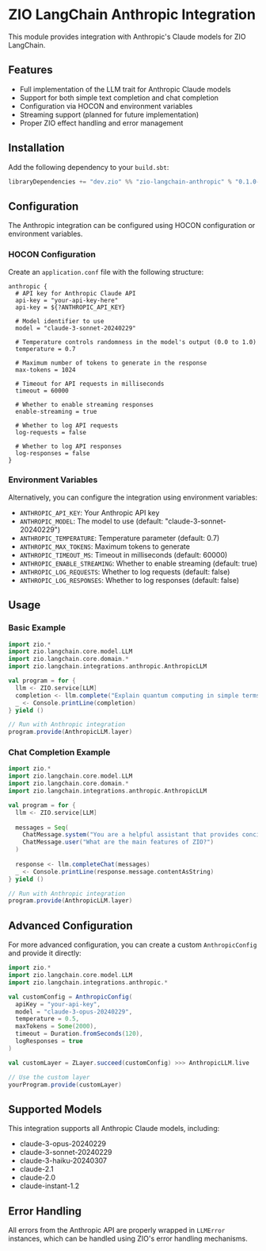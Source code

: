 # ZIO LangChain Anthropic Integration

This module provides integration with Anthropic's Claude models for ZIO LangChain.

## Features

- Full implementation of the LLM trait for Anthropic Claude models
- Support for both simple text completion and chat completion
- Configuration via HOCON and environment variables
- Streaming support (planned for future implementation)
- Proper ZIO effect handling and error management

## Installation

Add the following dependency to your `build.sbt`:

```scala
libraryDependencies += "dev.zio" %% "zio-langchain-anthropic" % "0.1.0-SNAPSHOT"
```

## Configuration

The Anthropic integration can be configured using HOCON configuration or environment variables.

### HOCON Configuration

Create an `application.conf` file with the following structure:

```hocon
anthropic {
  # API key for Anthropic Claude API
  api-key = "your-api-key-here"
  api-key = ${?ANTHROPIC_API_KEY}
  
  # Model identifier to use
  model = "claude-3-sonnet-20240229"
  
  # Temperature controls randomness in the model's output (0.0 to 1.0)
  temperature = 0.7
  
  # Maximum number of tokens to generate in the response
  max-tokens = 1024
  
  # Timeout for API requests in milliseconds
  timeout = 60000
  
  # Whether to enable streaming responses
  enable-streaming = true
  
  # Whether to log API requests
  log-requests = false
  
  # Whether to log API responses
  log-responses = false
}
```

### Environment Variables

Alternatively, you can configure the integration using environment variables:

- `ANTHROPIC_API_KEY`: Your Anthropic API key
- `ANTHROPIC_MODEL`: The model to use (default: "claude-3-sonnet-20240229")
- `ANTHROPIC_TEMPERATURE`: Temperature parameter (default: 0.7)
- `ANTHROPIC_MAX_TOKENS`: Maximum tokens to generate
- `ANTHROPIC_TIMEOUT_MS`: Timeout in milliseconds (default: 60000)
- `ANTHROPIC_ENABLE_STREAMING`: Whether to enable streaming (default: true)
- `ANTHROPIC_LOG_REQUESTS`: Whether to log requests (default: false)
- `ANTHROPIC_LOG_RESPONSES`: Whether to log responses (default: false)

## Usage

### Basic Example

```scala
import zio.*
import zio.langchain.core.model.LLM
import zio.langchain.core.domain.*
import zio.langchain.integrations.anthropic.AnthropicLLM

val program = for {
  llm <- ZIO.service[LLM]
  completion <- llm.complete("Explain quantum computing in simple terms.")
  _ <- Console.printLine(completion)
} yield ()

// Run with Anthropic integration
program.provide(AnthropicLLM.layer)
```

### Chat Completion Example

```scala
import zio.*
import zio.langchain.core.model.LLM
import zio.langchain.core.domain.*
import zio.langchain.integrations.anthropic.AnthropicLLM

val program = for {
  llm <- ZIO.service[LLM]
  
  messages = Seq(
    ChatMessage.system("You are a helpful assistant that provides concise answers."),
    ChatMessage.user("What are the main features of ZIO?")
  )
  
  response <- llm.completeChat(messages)
  _ <- Console.printLine(response.message.contentAsString)
} yield ()

// Run with Anthropic integration
program.provide(AnthropicLLM.layer)
```

## Advanced Configuration

For more advanced configuration, you can create a custom `AnthropicConfig` and provide it directly:

```scala
import zio.*
import zio.langchain.core.model.LLM
import zio.langchain.integrations.anthropic.*

val customConfig = AnthropicConfig(
  apiKey = "your-api-key",
  model = "claude-3-opus-20240229",
  temperature = 0.5,
  maxTokens = Some(2000),
  timeout = Duration.fromSeconds(120),
  logResponses = true
)

val customLayer = ZLayer.succeed(customConfig) >>> AnthropicLLM.live

// Use the custom layer
yourProgram.provide(customLayer)
```

## Supported Models

This integration supports all Anthropic Claude models, including:

- claude-3-opus-20240229
- claude-3-sonnet-20240229
- claude-3-haiku-20240307
- claude-2.1
- claude-2.0
- claude-instant-1.2

## Error Handling

All errors from the Anthropic API are properly wrapped in `LLMError` instances, which can be handled using ZIO's error handling mechanisms.